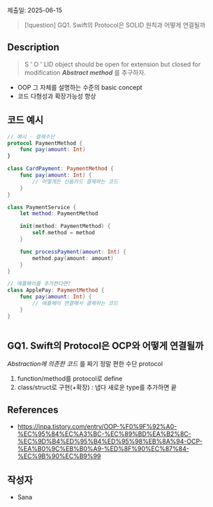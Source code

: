 제출일: 2025-06-15

>[!question]
>GQ1. Swift의 Protocol은 SOLID 원칙과 어떻게 연결될까

## Description
>S ' O ' LID 
>object should be open for extension but closed for modification
>***Abstract method*** 를 추구하자.

- OOP 그 자체를 설명하는 수준의 basic concept
- 코드 다형성과 확장가능성 향상

## 코드 예시
```swift
// 예시 - 결제수단
protocol PaymentMethod {
    func pay(amount: Int)
}

class CardPayment: PaymentMethod {
    func pay(amount: Int) {
        // 어떻게든 신용카드 결제하는 코드
    }
}

class PaymentService {
    let method: PaymentMethod

    init(method: PaymentMethod) {
        self.method = method
    }

    func processPayment(amount: Int) {
        method.pay(amount: amount)
    }
}

// 애플페이를 추가한다면?
class ApplePay: PaymentMethod {
    func pay(amount: Int) {
        // 애플페이 연결해서 결제하는 코드
    }
}



```

## GQ1. Swift의 Protocol은 OCP와 어떻게 연결될까
*Abstraction에 의존한 코드* 를 짜기 정말 편한 수단 protocol 
1. function/method를 protocol로 define
2. class/struct로 구현(+확장) : 냅다 새로운 type를 추가하면 끝

## References
- https://inpa.tistory.com/entry/OOP-%F0%9F%92%A0-%EC%95%84%EC%A3%BC-%EC%89%BD%EA%B2%8C-%EC%9D%B4%ED%95%B4%ED%95%98%EB%8A%94-OCP-%EA%B0%9C%EB%B0%A9-%ED%8F%90%EC%87%84-%EC%9B%90%EC%B9%99

## 작성자
- Sana

